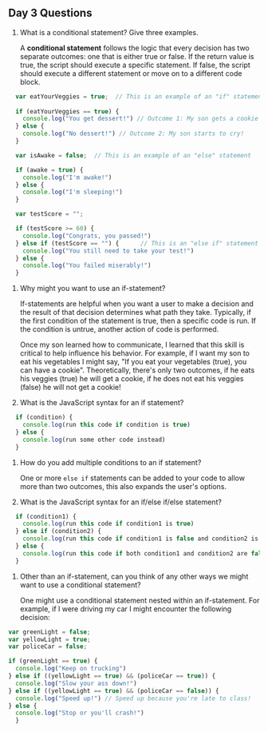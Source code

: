 ## Day 3 Questions

1. What is a conditional statement? Give three examples.

    A **conditional statement** follows the logic that every decision has two separate outcomes: one that is either true or false. If the return value is true, the script should execute a specific statement. If false, the script should execute a different statement or move on to a different code block.
```javascript
  var eatYourVeggies = true;  // This is an example of an "if" statement
  
  if (eatYourVeggies == true) {
    console.log("You get dessert!") // Outcome 1: My son gets a cookie
  } else {
    console.log("No dessert!") // Outcome 2: My son starts to cry!
  }

  var isAwake = false;  // This is an example of an "else" statement

  if (awake = true) {
    console.log("I'm awake!")
  } else {
    console.log("I'm sleeping!")
  }

  var testScore = "";

  if (testScore >= 60) {
    console.log("Congrats, you passed!")
  } else if (testScore == "") {      // This is an "else if" statement example
    console.log("You still need to take your test!")
  } else {
    console.log("You failed miserably!")
  }
```
1. Why might you want to use an if-statement?

    If-statements are helpful when you want a user to make a decision and the result of that decision determines what path they take. Typically, if the first condition of the statement is true, then a specific code is run. If the condition is untrue, another action of code is performed.

    Once my son learned how to communicate, I learned that this skill is critical to help influence his behavior. For example, if I want my son to eat his vegetables I might say, "If you eat your vegetables (true), you can have a cookie". Theoretically, there's only two outcomes, if he eats his veggies (true) he will get a cookie, if he does not eat his veggies (false) he will not get a cookie!

1. What is the JavaScript syntax for an if statement?
```javascript
  if (condition) {
    console.log(run this code if condition is true)
  } else {
    console.log(run some other code instead)
  }
```

1. How do you add multiple conditions to an if statement?

   One or more `else if` statements can be added to your code to allow more than two outcomes, this also expands the user's options.

1. What is the JavaScript syntax for an if/else if/else statement?
```javascript
  if (condition1) {
    console.log(run this code if condition1 is true)
  } else if (condition2) {
    console.log(run this code if condition1 is false and condition2 is true)
  } else {
    console.log(run this code if both condition1 and condition2 are false)
  }
```
1. Other than an if-statement, can you think of any other ways we might want to use a conditional statement?

   One might use a conditional statement nested within an if-statement. For example, if I were driving my car I might encounter the following decision:
```javascript
var greenLight = false;
var yellowLight = true;
var policeCar = false;

if (greenLight == true) {
  console.log("Keep on trucking")
} else if ((yellowLight == true) && (policeCar == true)) {
  console.log("Slow your ass down!")
} else if ((yellowLight == true) && (policeCar == false)) {
  console.log("Speed up!") // Speed up because you're late to class!
} else {
  console.log("Stop or you'll crash!")
  }
```
